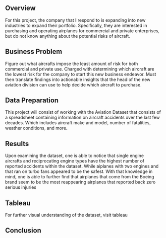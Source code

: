 ## Overview

For this project, the company that I respond to is expanding into new industries to expand their portfolio. Specifically, they are interested in purchasing and operating airplanes for commercial and private enterprises, but do not know anything about the potential risks of aircraft.

## Business Problem

Figure out what aircrafts impose the least amount of risk for both commercial and private use. Charged with determining which aircraft are the lowest risk for the company to start this new business endeavor. Must then translate findings into actionable insights that the head of the new aviation division can use to help decide which aircraft to purchase.

## Data Preparation 

This project will consist of working with the Aviation Dataset that consists of a spreadsheet containing information on aircraft accidents over the last few decades. Which includes aircraft make and model, number of fatalities, weather conditions, and more.

## Results

Upon examining the dataset, one is able to notice that single engine aircrafts and reciprocating engine types have the highest number of reported accidents within the dataset. While aiplanes with two engines and that ran on turbo fans appeared to be the safest. With that knowledge in mind, one is able to further find that airplanes that come from the Boeing brand seem to be the most reappearing airplanes that reported back zero serious injuries

## Tableau

For further visual understanding of the dataset, visit tableau

## Conclusion
